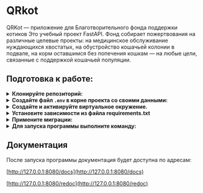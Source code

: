 # QRkot
QRKot — приложение для Благотворительного фонда поддержки котиков
Это учебный проект FastAPI. Фонд собирает пожертвования на различные 
целевые проекты: на медицинское обслуживание нуждающихся хвостатых, на 
обустройство кошачьей колонии в подвале, на корм оставшимся без попечения 
кошкам — на любые цели, связанные с поддержкой кошачьей популяции.

## Подготовка к работе:

<details>
    <summary><b>Клонируйте репозиторий:</b></summary>

```shell
git clone git@github.com:rasputin-pro/QRkot_spreadsheets.git
```
</details>

<details>
    <summary><b>Создайте файл <code>.env</code> в корне проекта 
со своими данными:</b></summary>

```dotenv
APP_TITLE=Кошачий благотворительный фонд (0.1.0)
DESCRIPTION=Сервис для поддержки котиков!
DATABASE_URL=sqlite+aiosqlite:///./fastapi.db
SECRET=QU:=r6S7+{'et=rf
FIRST_SUPERUSER_EMAIL=superuser@example.com
FIRST_SUPERUSER_PASSWORD=5>~H*d&:Yz5jXrna
# Доступ к сервисному аккаунту Google Cloud Platform
TYPE=
PROJECT_ID=
PRIVATE_KEY_ID=
PRIVATE_KEY=
CLIENT_EMAIL=
CLIENT_ID=
AUTH_URI=
TOKEN_URI=
AUTH_PROVIDER_X509_CERT_URL=
CLIENT_X509_CERT_URL=
```
> Данные для доступа к сервисному аккаунту Google Cloud Platform возьмите из
> `*.json` файла, полученного после создания аккаунта.
</details>

<details>
    <summary><b>Создайте и активируйте виртуальное окружение.</b></summary>

```shell
python3 -m venv venv
# Linux/MacOS
source venv/bin/activate
# Windows
source venv/scripts/activate
```
</details>

<details>
    <summary><b>Установите зависимости из файла requirements.txt</b></summary>

```shell
pip install -r requirements.txt
```
</details>

<details>
    <summary><b>Примените миграции:</b></summary>

```shell
alembic upgrade head
```
</details>

<details>
    <summary><b>Для запуска программы выполните команду:</b></summary>

```shell
uvicorn app.main:app --reload
```
</details>

## Документация
После запуска программы документация будет доступна по адресам:

[http://127.0.0.1:8080/docs](http://127.0.0.1:8080/docs)

[http://127.0.0.1:8080/redoc](http://127.0.0.1:8080/redoc)
